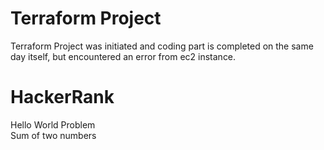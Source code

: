 # Terraform Project
Terraform Project was initiated and coding part is completed on the same day itself, but encountered an error from ec2 instance. 

# HackerRank
Hello World Problem <br>
Sum of two numbers
